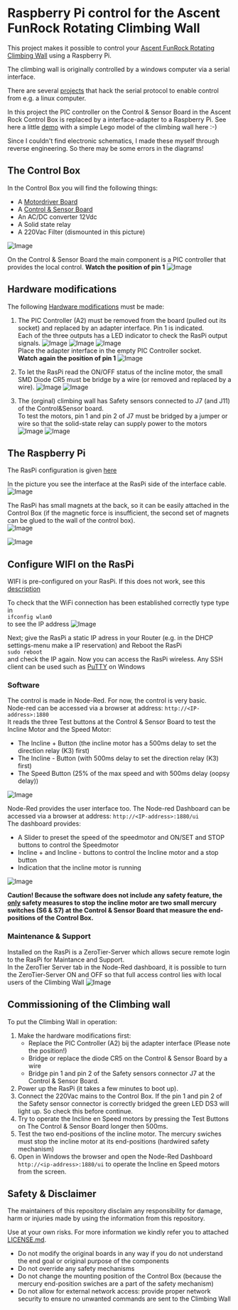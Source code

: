 # Raspberry Pi control for the Ascent FunRock Rotating Climbing Wall
This project makes it possible to control your [Ascent FunRock Rotating Climbing Wall](https://www.youtube.com/watch?v=9913A6JC2e4) using a Raspberry Pi.

The climbing wall is originally controlled by a windows computer via a serial interface.

There are several [projects](https://github.com/james-schaefer/climbing_wall) that hack the serial protocol to enable control from e.g. a linux computer.

In this project the PIC controller on the Control & Sensor Board in the Ascent Rock Control Box is replaced by a interface-adapter to a Raspberry Pi. 
See here a little [demo](https://youtube.com/shorts/axWC5yzVSEU) with a simple Lego model of the climbing wall here :-)

Since I couldn't find electronic schematics, I made these myself through reverse engineering. So there may be some errors in the diagrams!

## The Control Box 
In the Control Box you will find the following things:
+ A [Motordriver Board](docs/Ascent%20Rock%20climbing%20wall%20-%20motordriverBoard.pdf)
+ A [Control & Sensor Board](docs/Ascent%20Rock%20climbing%20wall%20-%20control%26sensorBoard.pdf)
+ An AC/DC converter 12Vdc
+ A Solid state relay
+ A 220Vac Filter (dismounted in this picture)
  
![Image](https://github.com/user-attachments/assets/920325ef-27a8-4f6d-b610-b1c8df46e19a)

On the Control & Sensor Board the main component is a PIC controller that provides the local control.
**Watch the position of pin 1**
![Image](https://github.com/user-attachments/assets/00076dc4-0fa1-4953-9959-155c7547caa8)

## Hardware modifications
The following [Hardware modifications](docs/Ascent%20Rock%20climbing%20wall%20-%20control%26sensorBoard%20-%20modification.pdf) must be made:
1. The PIC Controller (A2) must be removed from the board (pulled out its socket) and replaced by an adapter interface. Pin 1 is indicated.\
Each of the three outputs has a LED indicator to check the RasPi output signals.
![Image](https://github.com/user-attachments/assets/c846731c-421d-4253-84c1-664b64dce70d)
![Image](https://github.com/user-attachments/assets/e970b072-6869-4e7e-af19-e41e519ca6de)
![Image](https://github.com/user-attachments/assets/e556ef24-e326-4583-9149-f25a6315d7b8)<br/>
Place the adapter interface in the empty PIC Controller socket.\
**Watch again the position of pin 1**
![Image](https://github.com/user-attachments/assets/c3dd3c93-2739-42d3-b39b-0a7e3bd388ef)

2. To let the RasPi read the ON/OFF status of the incline motor, the small SMD Diode CR5 must be bridge by a wire (or removed and replaced by a wire).
![Image](https://github.com/user-attachments/assets/ff3f1cff-c8b7-4272-9f4c-2c61ecfadbee)
![Image](https://github.com/user-attachments/assets/869d436e-7250-483d-8569-17e05c424b0a)

3. The (orginal) climbing wall has Safety sensors connected to J7 (and J11) of the Control&Sensor board.\
To test the motors, pin 1 and pin 2 of J7 must be bridged by a jumper or wire  so that the solid-state relay can supply power to the motors
![Image](https://github.com/user-attachments/assets/ae8c4b25-6c92-446a-ac79-8f18d6242598)
![Image](https://github.com/user-attachments/assets/216d6d0c-3149-475c-9b34-b506e2e61128)

## The Raspberry Pi
The RasPi configuration is given [here](docs/RasPi_configuration_description.md)  

In the picture you see the interface at the RasPi side of the interface cable.
![Image](https://github.com/user-attachments/assets/f44d5229-a0ef-4c90-9e75-f0dc811b8678)

The RasPi has small magnets at the back, so it can be easily attached in the Control Box (if the magnetic force is insufficient, the second set of magnets can be glued to the wall of the control box).\
![Image](https://github.com/user-attachments/assets/b9382118-2c62-4786-b26a-6eab785ae114)

![Image](https://github.com/user-attachments/assets/847f3481-7357-4767-9331-9fa5581eb1a5)

## Configure WIFI on the RasPi
WIFI is pre-configured on your RasPi. If this does not work, see this [description](docs/RasPi_WIFI_config.md)  

To check that the WiFi connection has been established correctly type type in  
`ifconfig wlan0`  
to see the IP address
![Image](https://github.com/user-attachments/assets/748777c5-0e88-4cd4-8c2e-074695c4cb0c)

Next; give the RasPi a static IP adress in your Router (e.g. in the DHCP settings-menu make a IP reservation) and Reboot the RasPi  
`sudo reboot`  
and check the IP again. Now you can access the RasPi wireless. Any SSH client can be used such as [PuTTY](https://www.putty.org/) on Windows  

### Software
The control is made in Node-Red. For now, the control is very basic.\
Node-red can be accessed via a browser at address: `http://<IP-address>:1880`\
It reads the three Test buttons at the Control & Sensor Board to test the Incline Motor and the Speed Motor:
  + The Incline + Button (the incline motor has a 500ms delay to set the direction relay (K3) first)
  + The Incline - Button (with 500ms delay to set the direction relay (K3) first)
  + The Speed Button (25% of the max speed and with 500ms delay (oopsy delay))

![Image](https://github.com/user-attachments/assets/7d8e421f-052d-4e50-84a8-b23413c0e593)

Node-Red provides the user interface too. The Node-red Dashboard can be accessed via a browser at address: `http://<IP-address>:1880/ui`\
The dashboard provides:
  -  A Slider to preset the speed of the speedmotor and ON/SET and STOP buttons to control the Speedmotor
  -  Incline + and Incline - buttons to control the Incline motor and a stop button
  -  Indication that the incline motor is running

![Image](https://github.com/user-attachments/assets/0995ece4-e2e1-4943-82c9-3606179fcacc)

**Caution! Because the software does not include any safety feature, the <ins>only</ins> safety measures to stop the incline motor are two small mercury switches (S6 & S7) at the Control & Sensor Board that measure the end-positions of the Control Box.**

### Maintenance & Support
Installed on the RasPi is a ZeroTier-Server which allows secure remote login to the RasPi for Maintance and Support.  
In the ZeroTier Server tab in the Node-Red dashboard, it is possible to turn the ZeroTier-Server ON and OFF so that full access control lies with local users of the Climbing Wall
![Image](https://github.com/user-attachments/assets/6e4daf0a-986d-4880-b6a0-805059118823)

## Commissioning of the Climbing wall
To put the Climbing Wall in operation:
1. Make the hardware modifications first:
    - Replace the PIC Controller (A2) bij the adapter interface (Please note the position!)
    - Bridge or replace the diode CR5 on the Control & Sensor Board by a wire
    - Bridge pin 1 and pin 2 of the Safety sensors connector J7 at the Control & Sensor Board.
2. Power up the RasPi (it takes a few minutes to boot up).
3. Connect the 220Vac mains to the Control Box. If the pin 1 and pin 2 of the Safety sensor connector is correctly bridged the green LED DS3 will light up. So check this before continue.
4. Try to operate the Incline en Speed motors by pressing the Test Buttons on The Control & Sensor Board longer then 500ms.
5. Test the two end-positions of the incline motor. The mercury swiches must stop the incline motor at its end-positions (hardwired safety mechanism)
6. Open in Windows the browser and open the Node-Red Dashboard `http://<ip-address>:1880/ui` to operate the Incline en Speed motors from the screen. 

## Safety & Disclaimer
The maintainers of this repository disclaim any responsibility for damage, harm or injuries made by using the information from this repository.

Use at your own risks. For more information we kindly refer you to attached [LICENSE.md](LICENSE.md).

- Do not modify the original boards in any way if you do not understand the end goal or original purpose of the components
- Do not override any safety mechanisms
- Do not change the mounting position of the Control Box (because the mercury end-position swiches are a part of the safety mechanism)
- Do not allow for external network access: provide proper network security to ensure no unwanted commands are sent to the Climbing Wall
